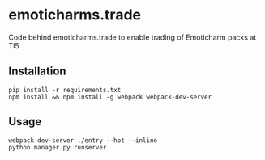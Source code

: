 # emoticharms.trade

Code behind emoticharms.trade to enable trading of Emoticharm packs at TI5

## Installation

```
pip install -r requirements.txt
npm install && npm install -g webpack webpack-dev-server
```

## Usage

```
webpack-dev-server ./entry --hot --inline
python manager.py runserver
```
